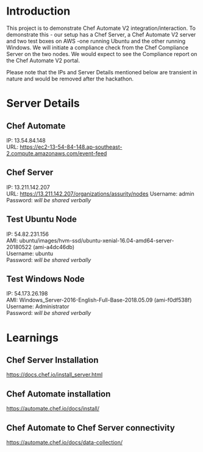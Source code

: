 # Introduction
This project is to demonstrate Chef Automate V2 integration/interaction.
To demonstrate this - our setup has a Chef Server, a Chef Automate V2 server and two test boxes on AWS -one running Ubuntu and the other running Windows.
We will initiate a compliance check from the Chef Compliance Server on the two nodes. We would expect to see the Compliance report on the Chef Automate V2 portal.

Please note that the IPs and Server Details mentioned below are transient in nature and would be removed after the hackathon.

# Server Details
## Chef Automate
IP: 13.54.84.148  
URL: https://ec2-13-54-84-148.ap-southeast-2.compute.amazonaws.com/event-feed
## Chef Server
IP: 13.211.142.207  
URL: https://13.211.142.207/organizations/assurity/nodes
Username: admin  
Password: _will be shared verbally_  
## Test Ubuntu Node
IP: 54.82.231.156  
AMI: ubuntu/images/hvm-ssd/ubuntu-xenial-16.04-amd64-server-20180522 (ami-a4dc46db)  
Username: ubuntu  
Password: _will be shared verbally_  
## Test Windows Node
IP: 54.173.26.198  
AMI: Windows_Server-2016-English-Full-Base-2018.05.09 (ami-f0df538f)  
Username: Administrator  
Password: _will be shared verbally_  

# Learnings
## Chef Server Installation  
https://docs.chef.io/install_server.html

## Chef Automate installation  
https://automate.chef.io/docs/install/

## Chef Automate to Chef Server connectivity  
https://automate.chef.io/docs/data-collection/
